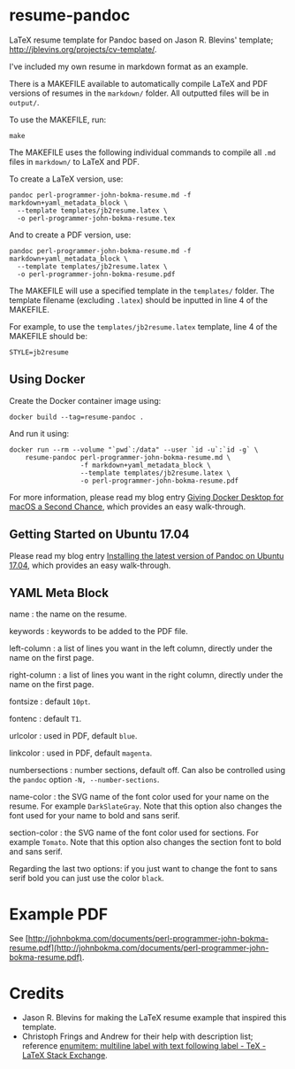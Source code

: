# resume-pandoc

LaTeX resume template for Pandoc based on Jason R. Blevins' template;
http://jblevins.org/projects/cv-template/.

I've included my own resume in markdown format as an example.

There is a MAKEFILE available to automatically compile LaTeX and PDF versions of resumes in the `markdown/` folder. All outputted files will be in `output/`.

To use the MAKEFILE, run:

~~~
make
~~~

The MAKEFILE uses the following individual commands to compile all `.md` files in `markdown/` to LaTeX and PDF.

To create a LaTeX version, use:

~~~
pandoc perl-programmer-john-bokma-resume.md -f markdown+yaml_metadata_block \
  --template templates/jb2resume.latex \
  -o perl-programmer-john-bokma-resume.tex
~~~

And to create a PDF version, use:

~~~
pandoc perl-programmer-john-bokma-resume.md -f markdown+yaml_metadata_block \
  --template templates/jb2resume.latex \
  -o perl-programmer-john-bokma-resume.pdf
~~~

The MAKEFILE will use a specified template in the `templates/` folder. The template filename (excluding `.latex`) should be inputted in line 4 of the MAKEFILE.

For example, to use the `templates/jb2resume.latex` template, line 4 of the MAKEFILE should be:

~~~
STYLE=jb2resume
~~~

## Using Docker

Create the Docker container image using:

```
docker build --tag=resume-pandoc .
```

And run it using:

```
docker run --rm --volume "`pwd`:/data" --user `id -u`:`id -g` \
    resume-pandoc perl-programmer-john-bokma-resume.md \
                  -f markdown+yaml_metadata_block \
                  --template templates/jb2resume.latex \
                  -o perl-programmer-john-bokma-resume.pdf
```


For more information, please read my blog entry
[Giving Docker Desktop for macOS a Second
Chance](http://johnbokma.com/blog/2021/06/02/giving-docker-desktop-for-macos-a-second-chance.html),
which provides an easy walk-through.

## Getting Started on Ubuntu 17.04

Please read my blog entry
[Installing the latest version of Pandoc on Ubuntu 17.04](http://johnbokma.com/blog/2017/05/17/installing-latest-pandoc-on-ubuntu.html), which
provides an easy walk-through.

## YAML Meta Block

name
 : the name on the resume.

keywords
 : keywords to be added to the PDF file.

left-column
 : a list of lines you want in the left column, directly under the name
   on the first page.

right-column
 : a list of lines you want in the right column, directly under the
   name on the first page.

fontsize
 : default `10pt`.

fontenc
 : default `T1`.

urlcolor
 : used in PDF, default `blue`.

linkcolor
 : used in PDF, default `magenta`.

numbersections
 : number sections, default off. Can also be controlled using the
 `pandoc` option `-N, --number-sections`.

name-color
 : the SVG name of the font color used for your name on the
 resume. For example `DarkSlateGray`. Note that this option
 also changes the font used for your name to bold and sans serif.

section-color
 : the SVG name of the font color used for sections. For example
 `Tomato`.  Note that this option also changes the section font to
 bold and sans serif.

Regarding the last two options: if you just want to change the font to
sans serif bold you can just use the color `black`.

# Example PDF

See [http://johnbokma.com/documents/perl-programmer-john-bokma-resume.pdf](http://johnbokma.com/documents/perl-programmer-john-bokma-resume.pdf).

# Credits

- Jason R. Blevins for making the LaTeX resume example that inspired this
  template.
- Christoph Frings and Andrew for their help with description list; reference
  [enumitem: multiline label with text following label - TeX - LaTeX Stack Exchange](https://tex.stackexchange.com/questions/323903/enumitem-multiline-label-with-text-following-label).
